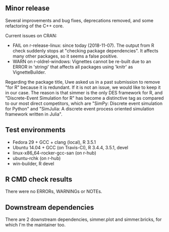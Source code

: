 ## Minor release

Several improvements and bug fixes, deprecations removed, and some refactoring
of the C++ core.

Current issues on CRAN:

- FAIL on r-release-linux: since today (2018-11-07). The output from R check
  suddenly stops at "checking package dependencies". It affects many other
  packages, so it seems a false positive.
- WARN on r-oldrel-windows: Vignettes cannot be re-built due to an ERROR in
  'stringi' that affects all packages using 'knitr' as VignetteBuilder.

Regarding the package title, Uwe asked us in a past submission to remove
"for R" because it is redundant. If it is not an issue, we would like to keep
it in our case. The reason is that simmer is the only DES framework for R, and
"Discrete-Event Simulation for R" has become a distinctive tag as compared to
our most direct competitors, which are "SimPy: Discrete event simulation for
Python" and "SimJulia: A discrete event process oriented simulation framework
written in Julia".

## Test environments

- Fedora 29 + GCC + clang (local), R 3.5.1
- Ubuntu 14.04 + GCC (on Travis-CI), R 3.4.4, 3.5.1, devel
- linux-x86_64-rocker-gcc-san (on r-hub)
- ubuntu-rchk (on r-hub)
- win-builder, R devel

## R CMD check results

There were no ERRORs, WARNINGs or NOTEs.

## Downstream dependencies

There are 2 downstream dependencies, simmer.plot and simmer.bricks, for which
I'm the maintainer too.
